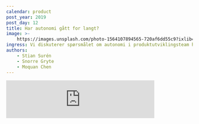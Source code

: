 ```yaml
---
calendar: product
post_year: 2019
post_day: 12
title: Har autonomi gått for langt?
image: >-
    https://images.unsplash.com/photo-1564107894565-720af6dd55c9?ixlib=rb-1.2.1&q=85&fm=jpg&crop=entropy&cs=srgb
ingress: Vi diskuterer spørsmålet om autonomi i produktutviklingsteam har gått for langt.
authors:
    - Stian Surén
    - Snorre Gryte
    - Moquan Chen
---
```



<iframe src="https://anchor.fm/kaffeprathosbekk/embed" height="102px" width="400px" frameborder="0" scrolling="no"></iframe>
